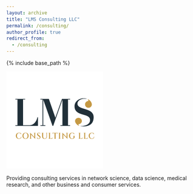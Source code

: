 ```yaml
---
layout: archive
title: "LMS Consulting LLC"
permalink: /consulting/
author_profile: true
redirect_from:
  - /consulting
---
```



{% include base_path %}

<img src='/images/logo-lms.png'>

Providing consulting services in network science, data science, medical research, and other business and consumer services.

